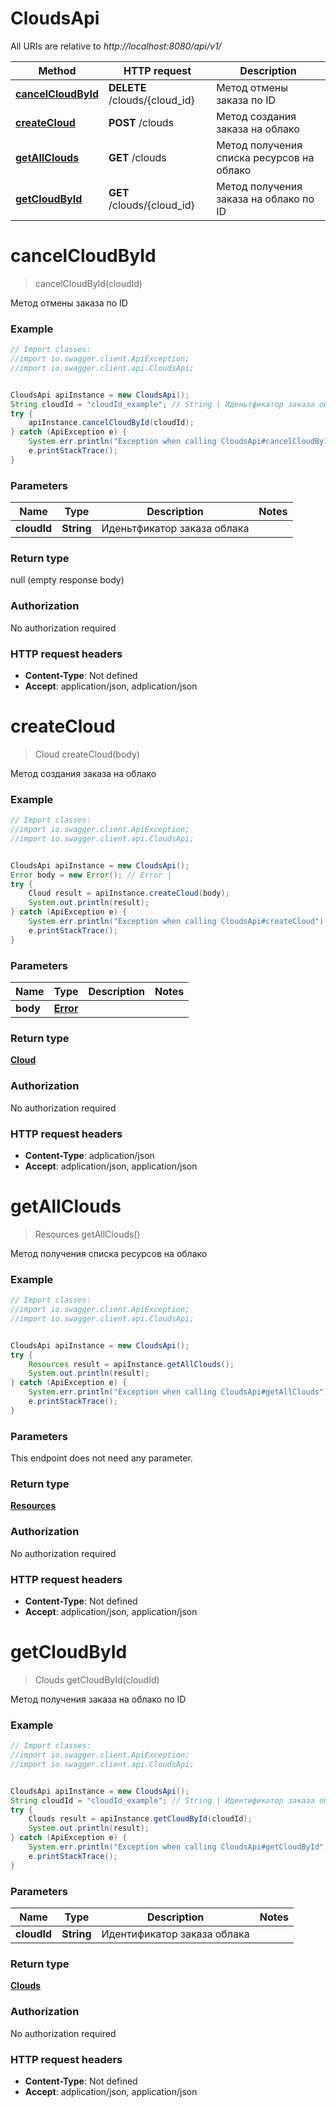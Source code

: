 # CloudsApi

All URIs are relative to *http://localhost:8080/api/v1/*

Method | HTTP request | Description
------------- | ------------- | -------------
[**cancelCloudById**](CloudsApi.md#cancelCloudById) | **DELETE** /clouds/{cloud_id} | Метод отмены заказа по ID
[**createCloud**](CloudsApi.md#createCloud) | **POST** /clouds | Метод создания заказа на облако
[**getAllClouds**](CloudsApi.md#getAllClouds) | **GET** /clouds | Метод получения списка ресурсов на облако
[**getCloudById**](CloudsApi.md#getCloudById) | **GET** /clouds/{cloud_id} | Метод получения заказа на облако по ID

<a name="cancelCloudById"></a>
# **cancelCloudById**
> cancelCloudById(cloudId)

Метод отмены заказа по ID

### Example
```java
// Import classes:
//import io.swagger.client.ApiException;
//import io.swagger.client.api.CloudsApi;


CloudsApi apiInstance = new CloudsApi();
String cloudId = "cloudId_example"; // String | Иденьтфикатор заказа облака
try {
    apiInstance.cancelCloudById(cloudId);
} catch (ApiException e) {
    System.err.println("Exception when calling CloudsApi#cancelCloudById");
    e.printStackTrace();
}
```

### Parameters

Name | Type | Description  | Notes
------------- | ------------- | ------------- | -------------
 **cloudId** | **String**| Иденьтфикатор заказа облака |

### Return type

null (empty response body)

### Authorization

No authorization required

### HTTP request headers

 - **Content-Type**: Not defined
 - **Accept**: application/json, adplication/json

<a name="createCloud"></a>
# **createCloud**
> Cloud createCloud(body)

Метод создания заказа на облако

### Example
```java
// Import classes:
//import io.swagger.client.ApiException;
//import io.swagger.client.api.CloudsApi;


CloudsApi apiInstance = new CloudsApi();
Error body = new Error(); // Error | 
try {
    Cloud result = apiInstance.createCloud(body);
    System.out.println(result);
} catch (ApiException e) {
    System.err.println("Exception when calling CloudsApi#createCloud");
    e.printStackTrace();
}
```

### Parameters

Name | Type | Description  | Notes
------------- | ------------- | ------------- | -------------
 **body** | [**Error**](Error.md)|  |

### Return type

[**Cloud**](Cloud.md)

### Authorization

No authorization required

### HTTP request headers

 - **Content-Type**: adplication/json
 - **Accept**: adplication/json, application/json

<a name="getAllClouds"></a>
# **getAllClouds**
> Resources getAllClouds()

Метод получения списка ресурсов на облако

### Example
```java
// Import classes:
//import io.swagger.client.ApiException;
//import io.swagger.client.api.CloudsApi;


CloudsApi apiInstance = new CloudsApi();
try {
    Resources result = apiInstance.getAllClouds();
    System.out.println(result);
} catch (ApiException e) {
    System.err.println("Exception when calling CloudsApi#getAllClouds");
    e.printStackTrace();
}
```

### Parameters
This endpoint does not need any parameter.

### Return type

[**Resources**](Resources.md)

### Authorization

No authorization required

### HTTP request headers

 - **Content-Type**: Not defined
 - **Accept**: adplication/json, application/json

<a name="getCloudById"></a>
# **getCloudById**
> Clouds getCloudById(cloudId)

Метод получения заказа на облако по ID

### Example
```java
// Import classes:
//import io.swagger.client.ApiException;
//import io.swagger.client.api.CloudsApi;


CloudsApi apiInstance = new CloudsApi();
String cloudId = "cloudId_example"; // String | Идентификатор заказа облака
try {
    Clouds result = apiInstance.getCloudById(cloudId);
    System.out.println(result);
} catch (ApiException e) {
    System.err.println("Exception when calling CloudsApi#getCloudById");
    e.printStackTrace();
}
```

### Parameters

Name | Type | Description  | Notes
------------- | ------------- | ------------- | -------------
 **cloudId** | **String**| Идентификатор заказа облака |

### Return type

[**Clouds**](Clouds.md)

### Authorization

No authorization required

### HTTP request headers

 - **Content-Type**: Not defined
 - **Accept**: adplication/json, application/json

